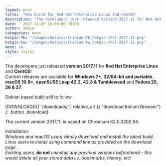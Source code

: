 ```yaml
---
layout: post
title:  "New build for Red Hat Enterprise Linux and CentOS"
description: "The developers just released Version 2017.11 for Red Hat Enterprise Linux and CentOS! Current releases are also available for Windows 7+, 32/64-bit and portable, macOS 10.9+**, openSUSE Leap 42.2, 42.3 & Tumbleweed and Fedora 25, 26 & 27."
date:   2017-12-07 18:00:00 +0100
author:	admin
categories: news
hotpic-fb: "/images/hotpics/Iridium-fb_hotpic-rhel-2017.11.png"
hotpic-tw: "/images/hotpics/Iridium-tw_hotpic-rhel-2017.11.png"
menu: no
style: style1
---
```


The developers just released **version 2017.11** for **Red Hat Enterprise Linux** and **CentOS**!     
Current releases are available for **Windows 7+, 32/64-bit and portable**, **macOS 10.9+**, **openSUSE Leap 42.2, 42.3 & Tumbleweed** and **Fedora 25, 26 & 27**.    
<!--break-->
Debian based build still to follow.     
     
[DOWNLOAD]({{ '/downloads/' | relative_url }} "download Iridium Browser"){: .button .download}     
	  
The current version 2017.11, is based on Chromium 62.0.3202.94.     
      
*Installation:    
Windows and macOS users simply download and install the latest build.     
Linux users to install using command line as provided on the download page.     
Existing users, **do not** uninstall any previous versions beforehand - this would delete all your stored data i.e. bookmarks, history, etc!*
